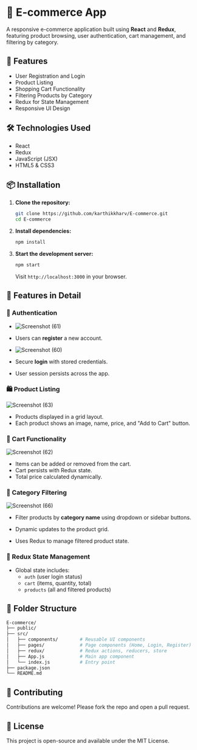 
# 🛒 E-commerce App

A responsive e-commerce application built using **React** and **Redux**, featuring product browsing, user authentication, cart management, and filtering by category.

## 🚀 Features

- User Registration and Login
- Product Listing
- Shopping Cart Functionality
- Filtering Products by Category
- Redux for State Management
- Responsive UI Design

## 🛠️ Technologies Used

- React
- Redux
- JavaScript (JSX)
- HTML5 & CSS3

## 📦 Installation

1. **Clone the repository:**

   ```bash
   git clone https://github.com/karthikkharv/E-commerce.git
   cd E-commerce
   ```

2. **Install dependencies:**

   ```bash
   npm install
   ```

3. **Start the development server:**

   ```bash
   npm start
   ```

   Visit `http://localhost:3000` in your browser.

## 🧭 Features in Detail

### 🧾 Authentication

- ![Screenshot (61)](https://github.com/user-attachments/assets/d67805e9-5dec-4f5e-a3ae-31467f4c075f)
- Users can **register** a new account.

- ![Screenshot (60)](https://github.com/user-attachments/assets/33b6c12b-c73f-477e-950a-9a7d8c1f3dda)
- Secure **login** with stored credentials.
- User session persists across the app.

### 🛍️ Product Listing
 ![Screenshot (63)](https://github.com/user-attachments/assets/dce6b224-b723-455e-a2f1-4998bd09a79e)

- Products displayed in a grid layout.
- Each product shows an image, name, price, and "Add to Cart" button.
### 🛒 Cart Functionality
![Screenshot (62)](https://github.com/user-attachments/assets/0c633fef-e566-4a3b-8a7c-fa1834d9a393)

- Items can be added or removed from the cart.
- Cart persists with Redux state.
- Total price calculated dynamically.


### 🧮 Category Filtering
![Screenshot (66)](https://github.com/user-attachments/assets/9604b386-e5c9-4866-8015-7d0fbd353dd4)

- Filter products by **category name** using dropdown or sidebar buttons.
- Dynamic updates to the product grid.

- Uses Redux to manage filtered product state.

### 🧠 Redux State Management

- Global state includes:
  - `auth` (user login status)
  - `cart` (items, quantity, total)
  - `products` (all and filtered products)

## 📂 Folder Structure

```bash
E-commerce/
├── public/
├── src/
│   ├── components/        # Reusable UI components
│   ├── pages/             # Page components (Home, Login, Register)
│   ├── redux/             # Redux actions, reducers, store
│   ├── App.js             # Main app component
│   └── index.js           # Entry point
├── package.json
└── README.md
```

## 🤝 Contributing

Contributions are welcome! Please fork the repo and open a pull request.

## 📄 License

This project is open-source and available under the MIT License.
